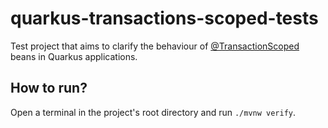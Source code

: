# quarkus-transactions-scoped-tests

Test project that aims to clarify the behaviour of [@TransactionScoped](https://jakarta.ee/specifications/transactions/2.0/apidocs/jakarta/transaction/transactionscoped)
beans in Quarkus applications.

## How to run?

Open a terminal in the project's root directory and run `./mvnw verify`.
